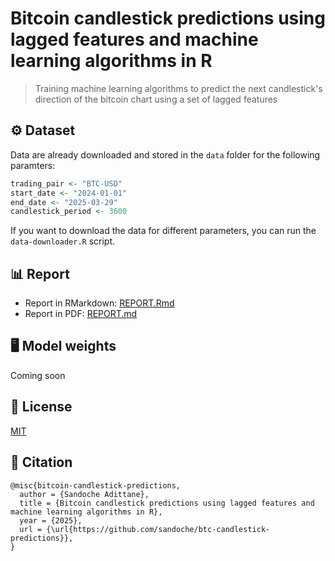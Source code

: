 # Bitcoin candlestick predictions using lagged features and machine learning algorithms in R

> Training machine learning algorithms to predict the next candlestick's direction of the bitcoin chart using a set of lagged features

## ⚙️ Dataset

Data are already downloaded and stored in the `data` folder for the following paramters:
```R
trading_pair <- "BTC-USD"
start_date <- "2024-01-01"
end_date <- "2025-03-29"
candlestick_period <- 3600
```

If you want to download the data for different parameters, you can run the `data-downloader.R` script.

## 📊 Report

- Report in RMarkdown: [REPORT.Rmd](REPORT.Rmd)
- Report in PDF: [REPORT.md](REPORT.pdf)

## 🖥 Model weights

Coming soon

## 📄 License

[MIT](LICENSE)

## 📖 Citation
```
@misc{bitcoin-candlestick-predictions,
  author = {Sandoche Adittane},
  title = {Bitcoin candlestick predictions using lagged features and machine learning algorithms in R},
  year = {2025},
  url = {\url{https://github.com/sandoche/btc-candlestick-predictions}},
}
```